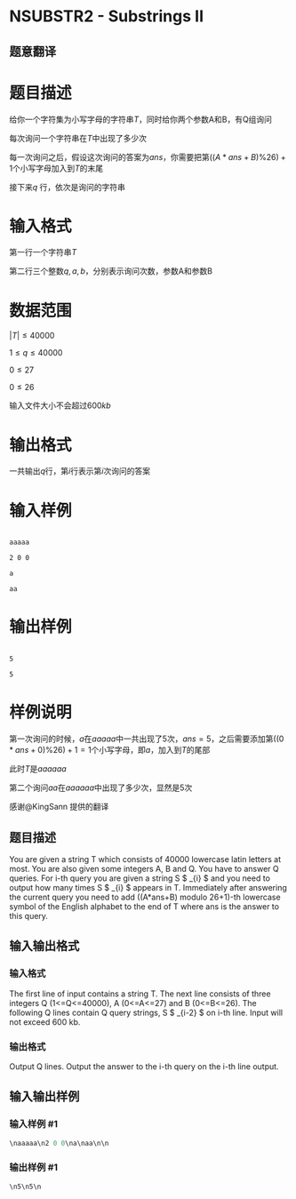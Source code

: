 # NSUBSTR2 - Substrings II

## 题意翻译

# 题目描述

给你一个字符集为小写字母的字符串$T$，同时给你两个参数A和B，有Q组询问

每次询问一个字符串在$T$中出现了多少次

每一次询问之后，假设这次询问的答案为$ans$，你需要把第$((A * ans + B) \% 26) + 1$个小写字母加入到$T$的末尾

接下来$q$ 行，依次是询问的字符串

# 输入格式

第一行一个字符串$T$

第二行三个整数$q, a, b$，分别表示询问次数，参数A和参数B

# 数据范围

$|T| \le 40000$

$1 \le q \le 40000$

$0 \le 27$

$0 \le 26$

输入文件大小不会超过$600kb$

# 输出格式

一共输出$q$行，第$i$行表示第$i$次询问的答案

# 输入样例

``` plain

aaaaa

2 0 0

a

aa

```

# 输出样例

``` plain

5

5

```

# 样例说明

第一次询问的时候，$a$在$aaaaa$中一共出现了$5$次，$ans=5$，之后需要添加第$((0 * ans + 0) \% 26) + 1=1$个小写字母，即$a$，加入到$T$的尾部

此时$T$是$aaaaaa$

第二个询问$aa$在$aaaaaa$中出现了多少次，显然是$5$次

感谢@KingSann 提供的翻译

## 题目描述

You are given a string T which consists of 40000 lowercase latin letters at most. You are also given some integers A, B and Q. You have to answer Q queries. For i-th query you are given a string S $ _{i} $ and you need to output how many times S $ _{i} $ appears in T. Immediately after answering the current query you need to add ((A\*ans+B) modulo 26+1)-th lowercase symbol of the English alphabet to the end of T where ans is the answer to this query.

## 输入输出格式

### 输入格式

The first line of input contains a string T. The next line consists of three integers Q (1<=Q<=40000), A (0<=A<=27) and B (0<=B<=26). The following Q lines contain Q query strings, S $ _{i-2} $ on i-th line. Input will not exceed 600 kb.

### 输出格式

Output Q lines. Output the answer to the i-th query on the i-th line output.

## 输入输出样例

### 输入样例 #1

```cpp
\naaaaa\n2 0 0\na\naa\n\n
```


### 输出样例 #1

```cpp
\n5\n5\n
```


